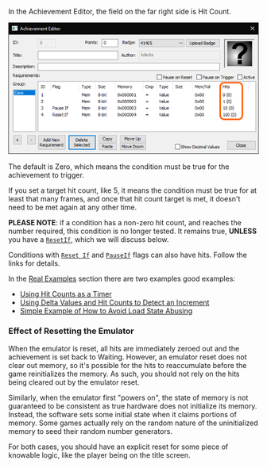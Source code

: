 In the Achievement Editor, the field on the far right side is Hit Count.

![image](/development/images/hitcounts.png)


The default is Zero, which means the condition must be true for the achievement to trigger.

If you set a target hit count, like 5, it means the condition must be true for at least that many frames, and once that hit count target is met, it doesn't need to be met again at any other time.

**PLEASE NOTE**: if a condition has a non-zero hit count, and reaches the number required, this condition is no longer tested. It  remains true, **UNLESS** you have a [`ResetIf`](ResetIf-Flag), which we will discuss below.

Conditions with [`Reset If`](ResetIf-Flag) and [`PauseIf`](PauseIf-Flag) flags can also have hits. Follow the links for details.

In the [Real Examples](Real-Examples) section there are two examples good examples:

- [Using Hit Counts as a Timer](Using-Hit-Counts-as-a-Timer)
- [Using Delta Values and Hit Counts to Detect an Increment](Using-Delta-Values-and-Hit-Counts-to-Detect-an-Increment)
- [Simple Example of How to Avoid Load State Abusing](Simple-Example-of-How-to-Avoid-Load-State-Abusing)

### Effect of Resetting the Emulator

When the emulator is reset, all hits are immediately zeroed out and the achievement is set back to Waiting. However, an emulator reset does not clear out memory, so it's possible for the hits to reaccumulate before the game reinitializes the memory. As such, you should not rely on the hits being cleared out by the emulator reset.

Similarly, when the emulator first "powers on", the state of memory is not guaranteed to be consistent as true hardware does not initialize its memory. Instead, the software sets some initial state when it claims portions of memory. Some games actually rely on the random nature of the uninitialized memory to seed their random number generators.

For both cases, you should have an explicit reset for some piece of knowable logic, like the player being on the title screen.